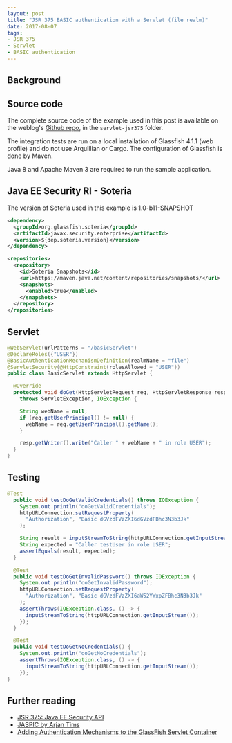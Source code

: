 ```yaml
---
layout: post
title: "JSR 375 BASIC authentication with a Servlet (file realm)"
date: 2017-08-07
tags:
- JSR 375
- Servlet
- BASIC authentication
---
```


## Background

## Source code
The complete source code of the example used in this post is available on the
weblog's [Github repo][guzman-github], in the `servlet-jsr375` folder.

The integration tests are run on a local installation of Glassfish 4.1.1 (web
profile) and do not use Arquillian or Cargo. The configuration of Glassfish is
done by Maven.

Java 8 and Apache Maven 3 are required to run the sample application.

## Java EE Security RI - Soteria

The version of Soteria used in this example is 1.0-b11-SNAPSHOT

```xml
<dependency>
  <groupId>org.glassfish.soteria</groupId>
  <artifactId>javax.security.enterprise</artifactId>
  <version>${dep.soteria.version}</version>
</dependency>
```

```xml
<repositories>
  <repository>
    <id>Soteria Snapshots</id>
    <url>https://maven.java.net/content/repositories/snapshots/</url>
    <snapshots>
      <enabled>true</enabled>
    </snapshots>
  </repository>
</repositories>
```

## Servlet

```java
@WebServlet(urlPatterns = "/basicServlet")
@DeclareRoles({"USER"})
@BasicAuthenticationMechanismDefinition(realmName = "file")
@ServletSecurity(@HttpConstraint(rolesAllowed = "USER"))
public class BasicServlet extends HttpServlet {

  @Override
  protected void doGet(HttpServletRequest req, HttpServletResponse resp)
    throws ServletException, IOException {

    String webName = null;
    if (req.getUserPrincipal() != null) {
      webName = req.getUserPrincipal().getName();
    }

    resp.getWriter().write("Caller " + webName + " in role USER");
  }
}
```

## Testing

```java
@Test
  public void testDoGetValidCredentials() throws IOException {
    System.out.println("doGetValidCredentials");
    httpURLConnection.setRequestProperty(
      "Authorization", "Basic dGVzdFVzZXI6dGVzdFBhc3N3b3Jk"
    );

    String result = inputStreamToString(httpURLConnection.getInputStream());
    String expected = "Caller testUser in role USER";
    assertEquals(result, expected);
  }

  @Test
  public void testDoGetInvalidPassword() throws IOException {
    System.out.println("doGetInvalidPassword");
    httpURLConnection.setRequestProperty(
      "Authorization", "Basic dGVzdFVzZXI6aW52YWxpZFBhc3N3b3Jk"
    );
    assertThrows(IOException.class, () -> {
      inputStreamToString(httpURLConnection.getInputStream());
    });
  }

  @Test
  public void testDoGetNoCredentials() {
    System.out.println("doGetNoCredentials");
    assertThrows(IOException.class, () -> {
      inputStreamToString(httpURLConnection.getInputStream());
    });
}
```

## Further reading
- [JSR 375: Java EE Security API][jsr-375]
- [JASPIC by Arjan Tims][jaspic-zeef]
- [Adding Authentication Mechanisms to the GlassFish Servlet Container][techtips-auth]

[jsr-375]: https://www.jcp.org/en/jsr/detail?id=375
[jaspic-zeef]: https://jaspic.zeef.com/arjan.tijms
[guzman-github]: https://github.com/david-guzman/weblog-examples
[techtips-auth]: https://blogs.oracle.com/enterprisetechtips/entry/adding_authentication_mechanisms_to_the
